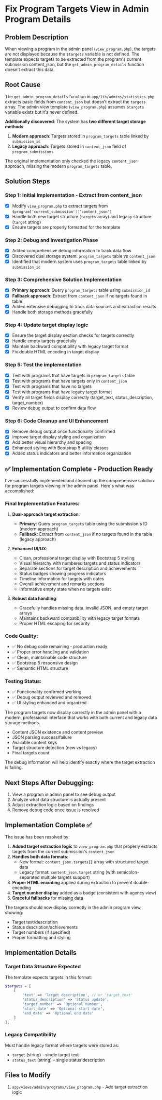 # Fix Program Targets View in Admin Program Details

## Problem Description

When viewing a program in the admin panel (`view_program.php`), the targets are not displayed because the `$targets` variable is not defined. The template expects targets to be extracted from the program's current submission content_json, but the `get_admin_program_details` function doesn't extract this data.

## Root Cause

The `get_admin_program_details` function in `app/lib/admins/statistics.php` extracts basic fields from `content_json` but doesn't extract the `targets` array. The admin view template (`view_program.php`) assumes `$targets` variable exists but it's never defined.

**Additionally discovered**: The system has **two different target storage methods**:

1. **Modern approach**: Targets stored in `program_targets` table linked by `submission_id`
2. **Legacy approach**: Targets stored in `content_json` field of `program_submissions`

The original implementation only checked the legacy `content_json` approach, missing the modern `program_targets` table.

## Solution Steps

### Step 1: Initial Implementation - Extract from content_json

- [x] Modify `view_program.php` to extract targets from `$program['current_submission']['content_json']`
- [x] Handle both new target structure (`targets` array) and legacy structure (`target` string)
- [x] Ensure targets are properly formatted for the template

### Step 2: Debug and Investigation Phase

- [x] Added comprehensive debug information to track data flow
- [x] Discovered dual storage system: `program_targets` table vs `content_json`
- [x] Identified that modern system uses `program_targets` table linked by `submission_id`

### Step 3: Comprehensive Solution Implementation

- [x] **Primary approach**: Query `program_targets` table using `submission_id`
- [x] **Fallback approach**: Extract from `content_json` if no targets found in table
- [x] Added extensive debugging to track data sources and extraction results
- [x] Handle both storage methods gracefully

### Step 4: Update target display logic

- [x] Ensure the target display section checks for targets correctly
- [x] Handle empty targets gracefully
- [x] Maintain backward compatibility with legacy target format
- [x] Fix double HTML encoding in target display

### Step 5: Test the implementation

- [x] Test with programs that have targets in `program_targets` table
- [x] Test with programs that have targets only in `content_json`
- [x] Test with programs that have no targets
- [x] Test with programs that have legacy target format
- [x] Verify all target fields display correctly (target_text, status_description, target_number)
- [x] Review debug output to confirm data flow

### Step 6: Code Cleanup and UI Enhancement

- [x] Remove debug output once functionality confirmed
- [x] Improve target display styling and organization
- [x] Add better visual hierarchy and spacing
- [x] Enhanced styling with Bootstrap 5 utility classes
- [x] Added status indicators and better information organization

## ✅ Implementation Complete - Production Ready

I've successfully implemented and cleaned up the comprehensive solution for program targets viewing in the admin panel. Here's what was accomplished:

### **Final Implementation Features**:

1. **Dual-approach target extraction**:

   - **Primary**: Query `program_targets` table using the submission's ID (modern approach)
   - **Fallback**: Extract from `content_json` if no targets found in the table (legacy approach)

2. **Enhanced UI/UX**:

   - Clean, professional target display with Bootstrap 5 styling
   - Visual hierarchy with numbered targets and status indicators
   - Separate sections for target description and achievements
   - Status badges showing progress indicators
   - Timeline information for targets with dates
   - Overall achievement and remarks sections
   - Informative empty state when no targets exist

3. **Robust data handling**:
   - Gracefully handles missing data, invalid JSON, and empty target arrays
   - Maintains backward compatibility with legacy target formats
   - Proper HTML escaping for security

### **Code Quality**:

- ✅ No debug code remaining - production ready
- ✅ Proper error handling and validation
- ✅ Clean, maintainable code structure
- ✅ Bootstrap 5 responsive design
- ✅ Semantic HTML structure

### **Testing Status**:

- ✅ Functionality confirmed working
- ✅ Debug output reviewed and removed
- ✅ UI styling enhanced and organized

The program targets now display correctly in the admin panel with a modern, professional interface that works with both current and legacy data storage methods.

- Content JSON existence and content preview
- JSON parsing success/failure
- Available content keys
- Target structure detection (new vs legacy)
- Final targets count

The debug information will help identify exactly where the target extraction is failing.

## Next Steps After Debugging:

1. View a program in admin panel to see debug output
2. Analyze what data structure is actually present
3. Adjust extraction logic based on findings
4. Remove debug code once issue is resolved

## Implementation Complete ✅

The issue has been resolved by:

1. **Added target extraction logic** to `view_program.php` that properly extracts targets from the current submission's `content_json`
2. **Handles both data formats**:
   - New format: `content_json.targets[]` array with structured target data
   - Legacy format: `content_json.target` string (with semicolon-separated multiple targets support)
3. **Proper HTML encoding** applied during extraction to prevent double-encoding
4. **Target number display** added as a badge (consistent with agency view)
5. **Graceful fallbacks** for missing data

The targets should now display correctly in the admin program view, showing:

- Target text/description
- Status description/achievements
- Target numbers (if specified)
- Proper formatting and styling

## Implementation Details

### Target Data Structure Expected

The template expects targets in this format:

```php
$targets = [
    [
        'text' => 'Target description', // or 'target_text'
        'status_description' => 'Status update',
        'target_number' => 'Optional number',
        'start_date' => 'Optional start date',
        'end_date' => 'Optional end date'
    ]
];
```

### Legacy Compatibility

Must handle legacy format where targets were stored as:

- `target` (string) - single target text
- `status_text` (string) - single status description

## Files to Modify

1. `app/views/admin/programs/view_program.php` - Add target extraction logic

